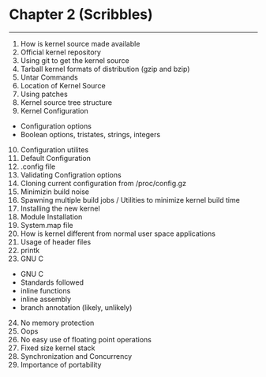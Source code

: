 # Chapter 2 (Scribbles)
---
1. How is kernel source made available
2. Official kernel repository
3. Using git to get the kernel source
4. Tarball kernel formats of distribution (gzip and bzip)
5. Untar Commands
6. Location of Kernel Source
7. Using patches
8. Kernel source tree structure
9. Kernel Configuration
  + Configuration options
  + Boolean options, tristates, strings, integers
10. Configuration utilites
11. Default Configuration
12. .config file
13. Validating Configration options
14. Cloning current configuration from /proc/config.gz
15. Minimizin build noise
16. Spawning multiple build jobs / Utilities to minimize kernel build time
17. Installing the new kernel
18. Module Installation
19. System.map file
20. How is kernel different from normal user space applications
21. Usage of header files
22. printk
23. GNU C
  + GNU C
  + Standards followed
  + inline functions
  + inline assembly
  + branch annotation (likely, unlikely)
24. No memory protection
25. Oops
26. No easy use of floating point operations
27. Fixed size kernel stack
28. Synchronization and Concurrency
29. Importance of portability


